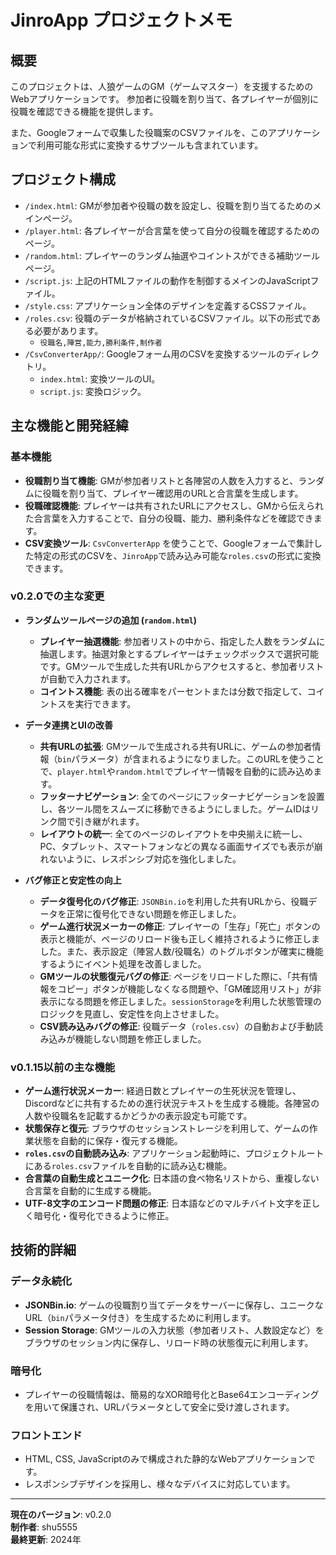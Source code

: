 # JinroApp プロジェクトメモ

## 概要

このプロジェクトは、人狼ゲームのGM（ゲームマスター）を支援するためのWebアプリケーションです。
参加者に役職を割り当て、各プレイヤーが個別に役職を確認できる機能を提供します。

また、Googleフォームで収集した役職案のCSVファイルを、このアプリケーションで利用可能な形式に変換するサブツールも含まれています。

## プロジェクト構成

- `/index.html`: GMが参加者や役職の数を設定し、役職を割り当てるためのメインページ。
- `/player.html`: 各プレイヤーが合言葉を使って自分の役職を確認するためのページ。
- `/random.html`: プレイヤーのランダム抽選やコイントスができる補助ツールページ。
- `/script.js`: 上記のHTMLファイルの動作を制御するメインのJavaScriptファイル。
- `/style.css`: アプリケーション全体のデザインを定義するCSSファイル。
- `/roles.csv`: 役職のデータが格納されているCSVファイル。以下の形式である必要があります。
  - `役職名,陣営,能力,勝利条件,制作者`
- `/CsvConverterApp/`: Googleフォーム用のCSVを変換するツールのディレクトリ。
  - `index.html`: 変換ツールのUI。
  - `script.js`: 変換ロジック。

## 主な機能と開発経緯

### 基本機能
- **役職割り当て機能**: GMが参加者リストと各陣営の人数を入力すると、ランダムに役職を割り当て、プレイヤー確認用のURLと合言葉を生成します。
- **役職確認機能**: プレイヤーは共有されたURLにアクセスし、GMから伝えられた合言葉を入力することで、自分の役職、能力、勝利条件などを確認できます。
- **CSV変換ツール**: `CsvConverterApp` を使うことで、Googleフォームで集計した特定の形式のCSVを、`JinroApp`で読み込み可能な`roles.csv`の形式に変換できます。

### v0.2.0での主な変更

- **ランダムツールページの追加 (`random.html`)**
  - **プレイヤー抽選機能**: 参加者リストの中から、指定した人数をランダムに抽選します。抽選対象とするプレイヤーはチェックボックスで選択可能です。GMツールで生成した共有URLからアクセスすると、参加者リストが自動で入力されます。
  - **コイントス機能**: 表の出る確率をパーセントまたは分数で指定して、コイントスを実行できます。

- **データ連携とUIの改善**
  - **共有URLの拡張**: GMツールで生成される共有URLに、ゲームの参加者情報（`bin`パラメータ）が含まれるようになりました。このURLを使うことで、`player.html`や`random.html`でプレイヤー情報を自動的に読み込めます。
  - **フッターナビゲーション**: 全てのページにフッターナビゲーションを設置し、各ツール間をスムーズに移動できるようにしました。ゲームIDはリンク間で引き継がれます。
  - **レイアウトの統一**: 全てのページのレイアウトを中央揃えに統一し、PC、タブレット、スマートフォンなどの異なる画面サイズでも表示が崩れないように、レスポンシブ対応を強化しました。

- **バグ修正と安定性の向上**
  - **データ復号化のバグ修正**: `JSONBin.io`を利用した共有URLから、役職データを正常に復号化できない問題を修正しました。
  - **ゲーム進行状況メーカーの修正**: プレイヤーの「生存」「死亡」ボタンの表示と機能が、ページのリロード後も正しく維持されるように修正しました。また、表示設定（陣営人数/役職名）のトグルボタンが確実に機能するようにイベント処理を改善しました。
  - **GMツールの状態復元バグの修正**: ページをリロードした際に、「共有情報をコピー」ボタンが機能しなくなる問題や、「GM確認用リスト」が非表示になる問題を修正しました。`sessionStorage`を利用した状態管理のロジックを見直し、安定性を向上させました。
  - **CSV読み込みバグの修正**: 役職データ（`roles.csv`）の自動および手動読み込みが機能しない問題を修正しました。

### v0.1.15以前の主な機能

- **ゲーム進行状況メーカー**: 経過日数とプレイヤーの生死状況を管理し、Discordなどに共有するための進行状況テキストを生成する機能。各陣営の人数や役職名を記載するかどうかの表示設定も可能です。
- **状態保存と復元**: ブラウザのセッションストレージを利用して、ゲームの作業状態を自動的に保存・復元する機能。
- **`roles.csv`の自動読み込み**: アプリケーション起動時に、プロジェクトルートにある`roles.csv`ファイルを自動的に読み込む機能。
- **合言葉の自動生成とユニーク化**: 日本語の食べ物名リストから、重複しない合言葉を自動的に生成する機能。
- **UTF-8文字のエンコード問題の修正**: 日本語などのマルチバイト文字を正しく暗号化・復号化できるように修正。

## 技術的詳細

### データ永続化
- **JSONBin.io**: ゲームの役職割り当てデータをサーバーに保存し、ユニークなURL（`bin`パラメータ付き）を生成するために利用します。
- **Session Storage**: GMツールの入力状態（参加者リスト、人数設定など）をブラウザのセッション内に保存し、リロード時の状態復元に利用します。

### 暗号化
- プレイヤーの役職情報は、簡易的なXOR暗号化とBase64エンコーディングを用いて保護され、URLパラメータとして安全に受け渡しされます。

### フロントエンド
- HTML, CSS, JavaScriptのみで構成された静的なWebアプリケーションです。
- レスポンシブデザインを採用し、様々なデバイスに対応しています。

---

**現在のバージョン**: v0.2.0  
**制作者**: shu5555  
**最終更新**: 2024年